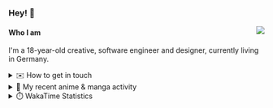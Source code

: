 ### Hey! 👋

[<img src="https://lanyard-profile-readme.vercel.app/api/228965621478588416" align="right">](https://discord.com/users/228965621478588416)

#### Who I am

I'm a 18-year-old creative, software engineer and designer, currently living in Germany.

<details>
  <summary>✉️ How to get in touch</summary>
  
> Sorted by how quickly you can expect a reply
- [Hit me up on Discord](https://discord.com/users/228965621478588416)
- [Hit me up on Twitter](https://twitter.com/cruggdev)
- [Send me a mail](mailto:me@crg.sh)
</details>


<details>
  <summary>🌸 My recent anime & manga activity</summary>
  
<!-- ANILIST_ACTIVITY:start -->

-   📺 Watched episode 4 of [K-ON! Season 2](https://anilist.co/anime/7791) (15:33, 02 July 2024)
-   📺 Watched episode 3 of [K-ON! Season 2](https://anilist.co/anime/7791) (21:15, 27 June 2024)
-   📺 Watched episode 6 - 8 of [My Teen Romantic Comedy SNAFU](https://anilist.co/anime/14813) (14:54, 26 June 2024)
-   📺 Watched episode 1 - 2 of [K-ON! Season 2](https://anilist.co/anime/7791) (01:20, 25 June 2024)
-   📺 Watched episode 3 - 5 of [My Teen Romantic Comedy SNAFU](https://anilist.co/anime/14813) (00:26, 25 June 2024)

<!-- ANILIST_ACTIVITY:end -->
</details>

<details>
  <summary>⏱️ WakaTime Statistics</summary>

<!--START_SECTION:waka-->

```txt
From: 05 July 2024 - To: 12 July 2024

Svelte       56 mins         ██████████████████▓░░░░░░   74.76 %
Markdown     12 mins         ████░░░░░░░░░░░░░░░░░░░░░   16.37 %
TypeScript   4 mins          █▓░░░░░░░░░░░░░░░░░░░░░░░   06.05 %
Bash         2 mins          ▓░░░░░░░░░░░░░░░░░░░░░░░░   02.78 %
SQL          0 secs          ░░░░░░░░░░░░░░░░░░░░░░░░░   00.04 %
```

<!--END_SECTION:waka-->
</details>
